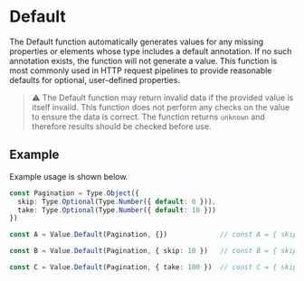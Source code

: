 # Default

The Default function automatically generates values for any missing properties or elements whose type includes a default annotation. If no such annotation exists, the function will not generate a value. This function is most commonly used in HTTP request pipelines to provide reasonable defaults for optional, user-defined properties.

> ⚠️ The Default function may return invalid data if the provided value is itself invalid. This function does not perform any checks on the value to ensure the data is correct. The function returns `unknown` and therefore results should be checked before use.

## Example

Example usage is shown below.

```typescript
const Pagination = Type.Object({ 
  skip: Type.Optional(Type.Number({ default: 0 })), 
  take: Type.Optional(Type.Number({ default: 10 })) 
})

const A = Value.Default(Pagination, {})             // const A = { skip: 0, take: 10 }

const B = Value.Default(Pagination, { skip: 10 })   // const B = { skip: 10, take: 10 }

const C = Value.Default(Pagination, { take: 100 })  // const C = { skip: 0, take: 100 }
```